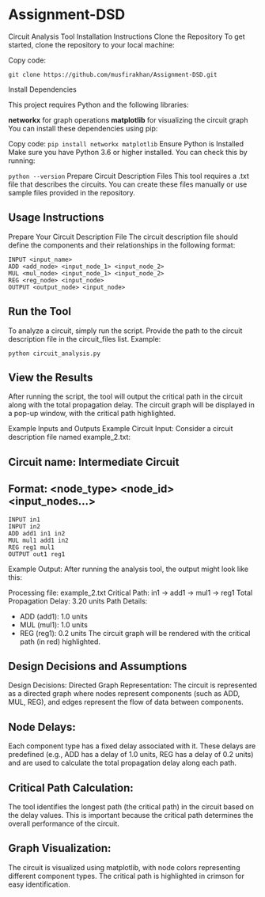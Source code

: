 # Assignment-DSD

Circuit Analysis Tool
Installation Instructions
Clone the Repository
To get started, clone the repository to your local machine:

Copy code:
```
git clone https://github.com/musfirakhan/Assignment-DSD.git
```

Install Dependencies


This project requires Python and the following libraries:

__networkx__ for graph operations
__matplotlib__ for visualizing the circuit graph
You can install these dependencies using pip:

Copy code:
```pip install networkx matplotlib```
Ensure Python is Installed
Make sure you have Python 3.6 or higher installed. You can check this by running:

```python --version```
Prepare Circuit Description Files
This tool requires a .txt file that describes the circuits. You can create these files manually or use sample files provided in the repository.

## Usage Instructions
Prepare Your Circuit Description File
The circuit description file should define the components and their relationships in the following format:

```
INPUT <input_name>
ADD <add_node> <input_node_1> <input_node_2>
MUL <mul_node> <input_node_1> <input_node_2>
REG <reg_node> <input_node>
OUTPUT <output_node> <input_node>

```
## Run the Tool
To analyze a circuit, simply run the script. Provide the path to the circuit description file in the circuit_files list. Example:

```
python circuit_analysis.py
```
## View the Results
After running the script, the tool will output the critical path in the circuit along with the total propagation delay. The circuit graph will be displayed in a pop-up window, with the critical path highlighted.

Example Inputs and Outputs
Example Circuit Input:
Consider a circuit description file named example_2.txt:

## Circuit name: Intermediate Circuit
## Format: <node_type> <node_id> <input_nodes...>
```
INPUT in1
INPUT in2
ADD add1 in1 in2
MUL mul1 add1 in2
REG reg1 mul1
OUTPUT out1 reg1
```
Example Output:
After running the analysis tool, the output might look like this:


Processing file: example_2.txt
Critical Path: in1 -> add1 -> mul1 -> reg1
Total Propagation Delay: 3.20 units
Path Details:
  - ADD (add1): 1.0 units
  - MUL (mul1): 1.0 units
  - REG (reg1): 0.2 units
The circuit graph will be rendered with the critical path (in red) highlighted.

## Design Decisions and Assumptions
Design Decisions:
Directed Graph Representation:
The circuit is represented as a directed graph where nodes represent components (such as ADD, MUL, REG), and edges represent the flow of data between components.

## Node Delays:
Each component type has a fixed delay associated with it. These delays are predefined (e.g., ADD has a delay of 1.0 units, REG has a delay of 0.2 units) and are used to calculate the total propagation delay along each path.

## Critical Path Calculation:
The tool identifies the longest path (the critical path) in the circuit based on the delay values. This is important because the critical path determines the overall performance of the circuit.

## Graph Visualization:
The circuit is visualized using matplotlib, with node colors representing different component types. The critical path is highlighted in crimson for easy identification.

